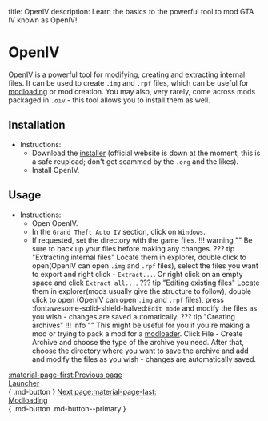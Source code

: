 title: OpenIV
description: Learn the basics to the powerful tool to mod GTA IV known as OpenIV!

# OpenIV
OpenIV is a powerful tool for modifying, creating and extracting internal files. It can be used to create `.img` and `.rpf` files, which can be useful for [modloading](modloading.md) or mod creation. You may also, very rarely, come across mods packaged in `.oiv` - this tool allows you to install them as well.

## Installation
- Instructions:
    * Download the [installer](https://community.pcgamingwiki.com/files/file/2710-openiv-version-41/) (official website is down at the moment, this is a safe reupload; don't get scammed by the `.org` and the likes).
    * Install OpenIV.
## Usage
- Instructions:
    * Open OpenIV.
    * In the `Grand Theft Auto IV` section, click on `Windows`.
    * If requested, set the directory with the game files.
    !!! warning ""
        Be sure to back up your files before making any changes.
    ??? tip "Extracting internal files"
        Locate them in explorer, double click to open(OpenIV can open `.img` and `.rpf` files), select the files you want to export and right click - `Extract...`. Or right click on an empty space and click `Extract all...`.
    ??? tip "Editing existing files"
        Locate them in explorer(mods usually give the structure to follow), double click to open (OpenIV can open `.img` and `.rpf` files), press :fontawesome-solid-shield-halved:`Edit mode` and modify the files as you wish - changes are saved automatically.
    ??? tip "Creating archives"
        !!! info ""
            This might be useful for you if you're making a mod or trying to pack a mod for a [modloader](modloading.md).
        Click File - Create Archive and choose the type of the archive you need. After that, choose the directory where you want to save the archive and add and modify the files as you wish - changes are automatically saved.

[:material-page-first:Previous page <br>Launcher</br>](launcher.md){ .md-button } [Next page:material-page-last: <br>Modloading</br>](modloading.md){ .md-button .md-button--primary }